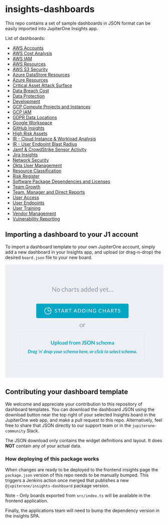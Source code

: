 # insights-dashboards

This repo contains a set of sample dashboards in JSON format can be easily
imported into JupiterOne Insights app.

List of dashboards:

- [AWS Accounts](src/boards/aws-accounts/)
- [AWS Cost Analysis](src/boards/aws-cost-analysis)
- [AWS IAM](src/boards/aws-iam/)
- [AWS Resources](src/boards/aws-resources/)
- [AWS S3 Security](src/boards/aws-s3-security/)
- [Azure DataStore Resources](src/boards/azure-datastore-security/)
- [Azure Resources](src/boards/azure-resources/)
- [Critical Asset Attack Surface](src/boards/critical-attack-surface)
- [Data Breach Cost](src/boards/data-breach-cost/)
- [Data Protection](src/boards/data-protection/)
- [Development](src/boards/development/)
- [GCP Compute Projects and Instances](src/boards/gcp-compute/)
- [GCP IAM](src/boards/gcp-iam/)
- [GDPR Data Locations](src/boards/gdpr-data-locations/)
- [Google Workspace](src/boards/google-workspace/)
- [GitHub Insights](src/boards/github-insights)
- [High Risk Assets](src/boards/high-risk-assets/)
- [IR - Cloud Instance & Workload Analysis](src/boards/cloud-instance-workload-analysis)
- [IR - User Endpoint Blast Radius](src/boards/user-endpoint-blast-radius/)
- [Jamf & CrowdStrike Sensor Activity](src/boards/jamf-crowdstrike/)
- [Jira Insights](src/boards/jira-insights/)
- [Network Security](src/boards/network-security/)
- [Okta User Management](src/boards/okta-user-management/)
- [Resource Classification](src/boards/resource-classification/)
- [Risk Register](src/boards/risk-register/)
- [Software Package Dependencies and Licenses](src/boards/code-deps-licenses/)
- [Team Growth](src/boards/team-growth/)
- [Team, Manager and Direct Reports](src/boards/team-manager-direct-reports/)
- [User Access](src/boards/user-access/)
- [User Endpoints](src/boards/user-endpoints/)
- [User Training](src/boards/user-training/)
- [Vendor Management](src/boards/vendor-mgmt/)
- [Vulnerability Reporting](src/boards/vuln-reporting/)

## Importing a dashboard to your J1 account

To import a dashboard template to your own JupiterOne account, simply
add a new dashboard in your Insights app, and upload (or drag-n-drop)
the desired `board.json` file to your new board.

![j1-insights-upload](j1-insights-upload.png)

## Contributing your dashboard template

We welcome and appreciate your contribution to this repository of
dashboard templates. You can download the dashboard JSON using the
download button near the top right of your selected Insights board
in the JupiterOne web app, and make a pull request to this repo.
Alternatively, feel free to share that JSON directly to our support
team or in the `jupiterone-community` Slack.

The JSON download only contains the widget definitions and layout.
It does **NOT** contain any of your actual data.

### How deploying of this package works

When changes are ready to be deployed to the frontend insights page the `package.json` version
of this repo needs to be manually bumped. This triggers a Jenkins action once merged that publishes a new
`@jupiterone/insights-dashboard` package version.

Note - Only boards exported from `src/index.ts` will be available in the frontend application.

Finally, the applications team will need to bump the dependency version in the insights SPA.
